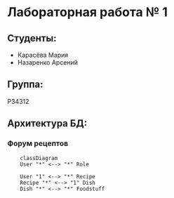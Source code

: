 # Лабораторная работа № 1

## Студенты:
- Карасёва Мария
- Назаренко Арсений

## Группа:
P34312

## Архитектура БД:
### Форум рецептов
```mermaid
	classDiagram
	User "*" <--> "*" Role

	User "1" <--> "*" Recipe
	Recipe "*" <--> "1" Dish
	Dish "*" <--> "*" Foodstuff
```
